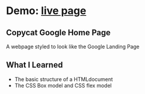 # Demo: [live page](https://shantorian.github.io/google-homepage/)
## Copycat Google Home Page
A webpage styled to look like the Google Landing Page

## What I Learned
* The basic structure of a HTMLdocument
* The CSS Box model and CSS flex model
